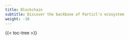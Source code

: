 ```yaml
---
title: Blockchain
subtitle: Discover the backbone of Particl's ecosystem
weight: -10
---
```


{{< toc-tree >}}